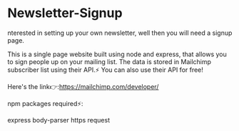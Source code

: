 # Newsletter-Signup
nterested in setting up your own newsletter, well then you will need a signup page.

This is a single page website built using node and express, that allows you to sign people up on your mailing list. The data is stored in Mailchimp subscriber list using their API.⚡ You can also use their API for free!

Here's the link👉:https://mailchimp.com/developer/

npm packages required⚡:

express
body-parser
https
request
